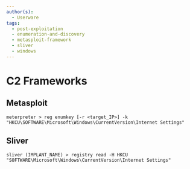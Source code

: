```yaml
---
author(s):
  - Userware
tags:
  - post-exploitation
  - enumeration-and-discovery
  - metasploit-framework
  - sliver
  - windows
---
```

# C2 Frameworks

## Metasploit

```
meterpreter > reg enumkey [-r <target_IP>] -k "HKCU\SOFTWARE\Microsoft\Windows\CurrentVersion\Internet Settings"
```

## Sliver

```
sliver (IMPLANT_NAME) > registry read -H HKCU "SOFTWARE\Microsoft\Windows\CurrentVersion\Internet Settings"
```